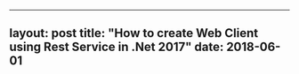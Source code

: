 
---
layout: post
title: "How to create Web Client using Rest Service in .Net 2017"
date: 2018-06-01
---

